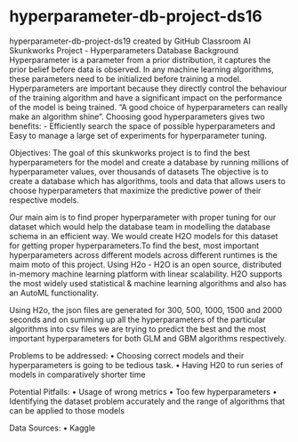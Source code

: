# hyperparameter-db-project-ds16
hyperparameter-db-project-ds19 created by GitHub Classroom
AI Skunkworks Project - Hyperparameters Database
Background
Hyperparameter is a parameter from a prior distribution, it captures the prior belief before data is observed.
In any machine learning algorithms, these parameters need to be initialized before training a model. Hyperparameters are important because
they directly control the behaviour of the training algorithm and have a significant impact on the performance of the model is being 
trained.
“A good choice of hyperparameters can really make an algorithm shine”.
Choosing good hyperparameters gives two benefits: - Efficiently search the space of possible hyperparameters and Easy to manage a large
set of experiments for hyperparameter tuning.

Objectives:
The goal of this skunkworks project is to find the best hyperparameters for the model and create a database by running
millions of hyperparameter values, over thousands of datasets
The objective is to create a database which has algorithms, tools and data that allows users to choose hyperparameters that
maximize the predictive power of their respective models.

Our main aim is to find proper hyperparameter with proper tuning for our dataset which would help the database team in modelling the database schema in an efficient way. We would create H2O models for this dataset for getting proper hyperparameters.To find the best, most important hyperparameters across different models across different runtimes is the maim moto of this project.
Using H2o - H2O is an open source, distributed in-memory machine learning platform with linear scalability. 
H2O supports the most widely used statistical & machine learning algorithms and also has an AutoML functionality.

Using H2o, the json files are generated for 300, 500, 1000, 1500 and 2000 seconds and on summing up all the hyperparameters of the 
particular algorithms into csv files we are trying to predict the best and the most important hyperparameters for both GLM and GBM 
algorithms respectively.

Problems to be addressed:
•	Choosing correct models and their hyperparameters is going to be tedious task.
•	Having H20 to run series of models in comparatively shorter time

Potential Pitfalls:
•	Usage of wrong metrics
•	Too few hyperparameters
•	Identifying the dataset problem accurately and the range of algorithms that can be applied to those models

Data Sources:
•	Kaggle

















